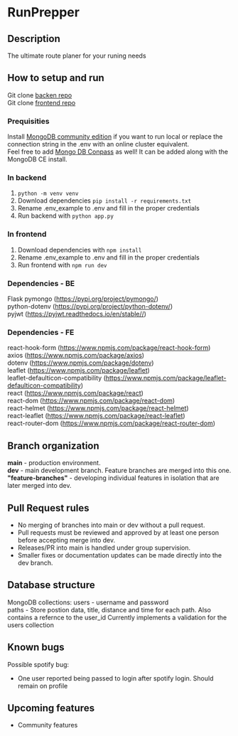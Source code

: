 # RunPrepper

## Description
The ultimate route planer for your runing needs

## How to setup and run
Git clone [backen repo](https://github.com/dangosailing/aidev24_webdev_be/)  
Git clone [frontend repo](https://github.com/dangosailing/aidev24_webdev_fe/)  

### Prequisities
Install [MongoDB community edition](https://www.mongodb.com/try/download/community) if you want to run local or replace the connection string in the .env with an online cluster equivalent.    
Feel free to add [Mongo DB Conpass](https://www.mongodb.com/try/download/compass) as well! It can be added along with the MongoDB CE install.  

### In backend
  1. `python -m venv venv`
  2.  Download dependencies `pip install -r requirements.txt`
  3.  Rename .env_example to .env and fill in the proper credentials
  4.  Run backend with `python app.py`

### In frontend  
  1.  Download dependencies with `npm install`
  2.  Rename .env_example to .env and fill in the proper credentials
  3.  Run frontend with `npm run dev`

### Dependencies - BE
Flask
pymongo (https://pypi.org/project/pymongo/)  
python-dotenv  (https://pypi.org/project/python-dotenv/)  
pyjwt (https://pyjwt.readthedocs.io/en/stable//)

### Dependencies - FE
react-hook-form (https://www.npmjs.com/package/react-hook-form)  
axios (https://www.npmjs.com/package/axios)  
dotenv (https://www.npmjs.com/package/dotenv)  
leaflet (https://www.npmjs.com/package/leaflet)  
leaflet-defaulticon-compatibility (https://www.npmjs.com/package/leaflet-defaulticon-compatibility)  
react (https://www.npmjs.com/package/react)  
react-dom (https://www.npmjs.com/package/react-dom)  
react-helmet (https://www.npmjs.com/package/react-helmet)  
react-leaflet (https://www.npmjs.com/package/react-leaflet)  
react-router-dom (https://www.npmjs.com/package/react-router-dom)  



## Branch organization
**main** - production environment.  
**dev** - main development branch. Feature branches are merged into this one.  
**"feature-branches"** - developing individual features in isolation that are later merged into dev.

## Pull Request rules
- No merging of branches into main or dev without a pull request.  
- Pull requests must be reviewed and approved by at least one person before accepting merge into dev.  
- Releases/PR into main is handled under group supervision.  
- Smaller fixes or documentation updates can be made directly into the dev branch.

## Database structure
MongoDB collections:
users - username and password  
paths - Store postion data, title, distance and time for each path. Also contains a refernce to the user_id
Currently implements a validation for the users collection

## Known bugs
Possible spotify bug:
- One user reported being passed to login after spotify login. Should remain on profile

## Upcoming features
- Community features
